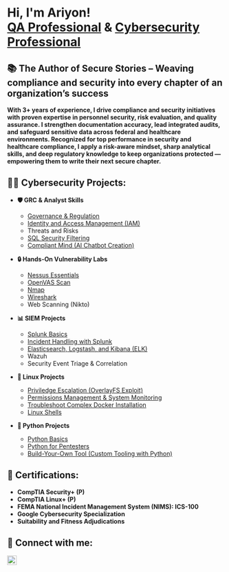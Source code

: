 <h1>Hi, I'm Ariyon! <br/><a href="https://github.com/AJENt8">QA Professional</a> & <a href="https://www.linkedin.com/in/ariyon-jennings/">Cybersecurity Professional</a></h1>

<h2>📚  The Author of Secure Stories – Weaving compliance and security into every chapter of an organization’s success</h2> 
<b>With 3+ years of experience, I drive compliance and security initiatives with proven expertise in personnel security, risk evaluation, and quality assurance. I strengthen documentation accuracy, lead integrated audits, and safeguard sensitive data across federal and healthcare environments. Recognized for top performance in security and healthcare compliance, I apply a risk-aware mindset, sharp analytical skills, and deep regulatory knowledge to keep organizations protected — empowering them to write their next secure chapter.</b>


<h2>👩‍💻 Cybersecurity Projects:</h2>

- <b>🛡️ GRC & Analyst Skills</b>
  - [Governance & Regulation](https://github.com/AJENt8/Governance-Regulation/blob/main/README.md)
  - [Identity and Access Management (IAM)](https://github.com/AJENt8/IAM-AWSBuilderLab/blob/main/README.md)
  - Threats and Risks
  - [SQL Security Filtering](https://github.com/AJENt8/SQL-Security-Filtering/blob/main/README.md)
  - [Compliant Mind (AI Chatbot Creation)](https://github.com/AJENt8/CompliantMind/blob/main/README.md) 
  
- <b>🔒 Hands-On Vulnerability Labs</b>
  - [Nessus Essentials](https://github.com/AJENt8/Nessus-Vulnerability-Management/blob/main/README.md)
  - [OpenVAS Scan](https://github.com/AJENt8/OpenVAS/blob/main/README.md)
  - [Nmap](https://github.com/AJENt8/Nmap/blob/main/README.md)
  - [Wireshark](https://github.com/AJENt8/Wireshark/blob/main/README.md)
  - Web Scanning (Nikto)

- <b> 📊 SIEM Projects </b>
  - [Splunk Basics](https://github.com/AJENt8/Splunk-Basics/blob/main/README.md)
  - [Incident Handling with Splunk](https://github.com/AJENt8/Incident-Handling-Splunk/blob/main/README.md)
  - [Elasticsearch, Logstash, and Kibana (ELK)](https://github.com/AJENt8/ELK/blob/main/README.md)
  - Wazuh
  - Security Event Triage & Correlation
    
- <b>🐧 Linux Projects</b>
  - [Priviledge Escalation (OverlayFS Exploit)](https://github.com/AJENt8/Linux-Privilege-Escalation)
  - [Permissions Management & System Monitoring](https://github.com/AJENt8/Linux-Permissions-Monitoring/blob/main/README.md)
  - [Troubleshoot Complex Docker Installation](https://github.com/AJENt8/docker.io-Installation/blob/main/README.md)
  - [Linux Shells]()
- <b>🐍 Python Projects</b>
  - [Python Basics](https://github.com/AJENt8/PythonProgramming/blob/main/README.md)
  - [Python for Pentesters](https://github.com/AJENt8/Python-For-Pentesters/blob/main/README.md)
  - [Build-Your-Own Tool (Custom Tooling with Python)](https://github.com/AJENt8/Custom-Tooling-Python/blob/main/README.md)
    

<h2>📄 Certifications:</h2>

- <b>CompTIA Security+ (P)</b>
- <b>CompTIA Linux+ (P)</b>
- <b>FEMA National Incident Management System (NIMS): ICS-100</b>
- <b>Google Cybersecurity Specialization</b>
- <b>Suitability and Fitness Adjudications</b>

<h2> 🤳 Connect with me:</h2>

[<img align="left" alt="JoshMadakor | LinkedIn" width="22px" src="https://cdn.jsdelivr.net/npm/simple-icons@v3/icons/linkedin.svg" />][linkedin]


[linkedin]: https://www.linkedin.com/in/ariyon-jennings

<!--
**joshmadakor1/joshmadakor1** is a ✨ _special_ ✨ repository because its `README.md` (this file) appears on your GitHub profile.

Here are some ideas to get you started:

- 🔭 I’m currently working on ...
- 🌱 I’m currently learning ...
- 👯 I’m looking to collaborate on ...
- 🤔 I’m looking for help with ...
- 💬 Ask me about ...
- 📫 How to reach me: ...
- 😄 Pronouns: ...
- ⚡ Fun fact: ...
-->
